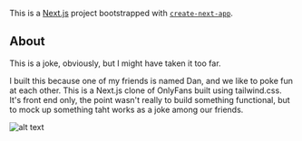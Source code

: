This is a [Next.js](https://nextjs.org/) project bootstrapped with [`create-next-app`](https://github.com/vercel/next.js/tree/canary/packages/create-next-app).

## About

This is a joke, obviously, but I might have taken it too far.

I built this because one of my friends is named Dan, and we like to poke fun at each other. This is a Next.js clone of OnlyFans built using tailwind.css. It's front end only, the point wasn't really to build something functional, but to mock up something taht works as a joke among our friends.

![alt text](public/images/OnlyDans.png, "OnlyDans Logo")
